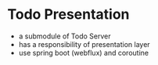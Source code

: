 # Todo Presentation
* a submodule of Todo Server
* has a responsibility of presentation layer
* use spring boot (webflux) and coroutine

